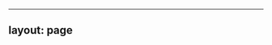 <!--
SPDX-License-Identifier: Apache-2.0
Copyright (c) 2021 Intel Corporation
-->

---
layout: page
---
<script type="text/javascript">
window.location = "/docs/product-overview/"
</script>
